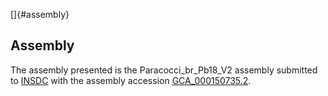 []{#assembly}

Assembly
--------

The assembly presented is the Paracocci\_br\_Pb18\_V2 assembly submitted
to [INSDC](http://www.insdc.org) with the assembly accession
[GCA\_000150735.2](http://www.ebi.ac.uk/ena/data/view/GCA_000150735.2).
